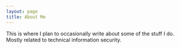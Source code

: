 ```yaml
---
layout: page
title: About Me
---
```


This is where I plan to occasionally write about some of the stuff I do. Mostly
related to technical information security.

